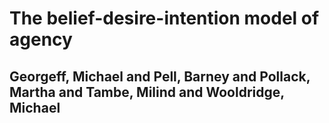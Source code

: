 # The belief-desire-intention model of agency
## Georgeff, Michael and Pell, Barney and Pollack, Martha and Tambe, Milind and Wooldridge, Michael
